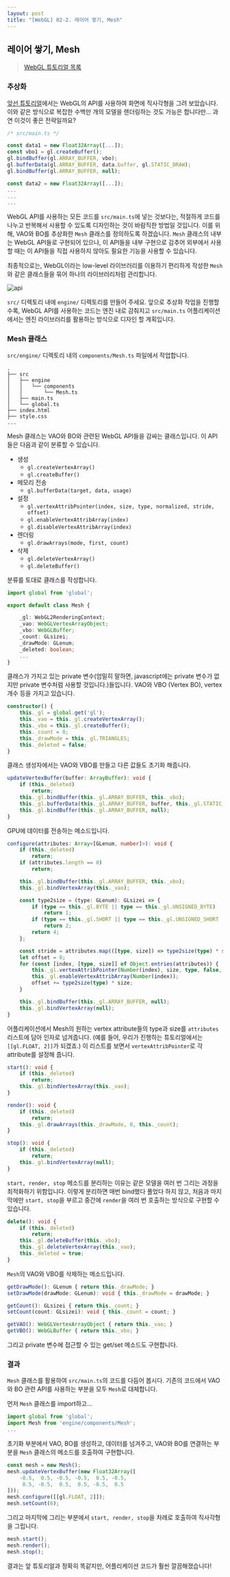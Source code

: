 ```yaml
---
layout: post
title: "[WebGL] 02-2. 레이어 쌓기, Mesh"
---
```

## 레이어 쌓기, Mesh

> [WebGL 튜토리얼 목록]({{site.url}}/webgl-tutorials)

### 추상화

[앞선 튜토리얼]({{site.url}}/2019/04/20/webgl-vao)에서는 WebGL의 API를 사용하여 화면에 직사각형을 그려 보았습니다. 이와 같은 방식으로 복잡한 수백만 개의 모델을 렌더링하는 것도 가능은 합니다만... 과연 이것이 좋은 전략일까요?

```typescript
/* src/main.ts */

const data1 = new Float32Array([...]);
const vbo1 = gl.createBuffer();
gl.bindBuffer(gl.ARRAY_BUFFER, vbo);
gl.bufferData(gl.ARRAY_BUFFER, data.buffer, gl.STATIC_DRAW);
gl.bindBuffer(gl.ARRAY_BUFFER, null);

const data2 = new Float32Array([...]);
...
...
...
```

WebGL API를 사용하는 모든 코드를 `src/main.ts`에 넣는 것보다는, 적절하게 코드를 나누고 반복해서 사용할 수 있도록 디자인하는 것이 바람직한 방법일 것입니다. 이를 위해, VAO와 BO를 추상화한 `Mesh` 클래스를 정의하도록 하겠습니다. `Mesh` 클래스의 내부는 WebGL API들로 구현되어 있으나, 이 API들을 내부 구현으로 감추어 외부에서 사용할 때는 이 API들을 직접 사용하지 않아도 필요한 기능을 사용할 수 있습니다.

최종적으로는, WebGL이라는 low-level 라이브러리를 이용하기 편리하게 작성한 `Mesh`와 같은 클래스들을 묶어 하나의 라이브러리처럼 관리합니다.

![api]({{site.url}}/images/02-mesh-api.png)

`src/` 디렉토리 내에 `engine/` 디렉토리를 만들어 주세요. 앞으로 추상화 작업을 진행할수록, WebGL API를 사용하는 코드는 엔진 내로 감춰지고 `src/main.ts` 어플리케이션에서는 엔진 라이브러리를 활용하는 방식으로 디자인 할 계획입니다.

### Mesh 클래스

`src/engine/` 디렉토리 내의 `components/Mesh.ts` 파일에서 작업합니다.

```
.
├── src
│   ├── engine
│   │   └── components
│   │       └── Mesh.ts
│   ├── main.ts
│   └── global.ts
├── index.html
├── style.css
...
```

Mesh 클래스는 VAO와 BO와 관련된 WebGL API들을 감싸는 클래스입니다. 이 API들은 다음과 같이 분류할 수 있습니다.

- 생성
    - `gl.createVertexArray()`
    - `gl.createBuffer()`
- 메모리 전송
    - `gl.bufferData(target, data, usage)`
- 설정
    - `gl.vertexAttribPointer(index, size, type, normalized, stride, offset)`
    - `gl.enableVertexAttribArray(index)`
    - `gl.disableVertexAttribArray(index)`
- 렌더링
    - `gl.drawArrays(mode, first, count)`
- 삭제
    - `gl.deleteVertexArray()`
    - `gl.deleteBuffer()`

분류를 토대로 클래스를 작성합니다. 

```typescript
import global from 'global';

export default class Mesh {

    _gl: WebGL2RenderingContext;
    _vao: WebGLVertexArrayObject;
    _vbo: WebGLBuffer;
    _count: GLsizei;
    _drawMode: GLenum;
    _deleted: boolean;
    ...
}
```
클래스가 가지고 있는 private 변수(엄밀히 말하면, javascript에는 private 변수가 없지만 private 변수처럼 사용할 것입니다.)들입니다. VAO와 VBO (Vertex BO), vertex 개수 등을 가지고 있습니다.
```typescript
constructor() {
    this._gl = global.get('gl');
    this._vao = this._gl.createVertexArray();
    this._vbo = this._gl.createBuffer();
    this._count = 0;
    this._drawMode = this._gl.TRIANGLES;
    this._deleted = false;
}
```
클래스 생성자에서는 VAO와 VBO를 만들고 다른 값들도 초기화 해줍니다.
```typescript
updateVertexBuffer(buffer: ArrayBuffer): void {
    if (this._deleted)
        return;
    this._gl.bindBuffer(this._gl.ARRAY_BUFFER, this._vbo);
    this._gl.bufferData(this._gl.ARRAY_BUFFER, buffer, this._gl.STATIC_DRAW);
    this._gl.bindBuffer(this._gl.ARRAY_BUFFER, null);
}
```
GPU에 데이터를 전송하는 메소드입니다.
```typescript
configure(attributes: Array<[GLenum, number]>): void {
    if (this._deleted)
        return;
    if (attributes.length == 0)
        return;

    this._gl.bindBuffer(this._gl.ARRAY_BUFFER, this._vbo);
    this._gl.bindVertexArray(this._vao);

    const type2size = (type: GLenum): GLsizei => {
        if (type == this._gl.BYTE || type == this._gl.UNSIGNED_BYTE)
            return 1;
        if (type == this._gl.SHORT || type == this._gl.UNSIGNED_SHORT || type == this._gl.HALF_FLOAT)
            return 2;
        return 4;
    };

    const stride = attributes.map(([type, size]) => type2size(type) * size).reduce((s, x) => s + x);
    let offset = 0;
    for (const [index, [type, size]] of Object.entries(attributes)) {
        this._gl.vertexAttribPointer(Number(index), size, type, false, stride, offset);
        this._gl.enableVertexAttribArray(Number(index));
        offset += type2size(type) * size;
    }

    this._gl.bindBuffer(this._gl.ARRAY_BUFFER, null);
    this._gl.bindVertexArray(null);
}
```
어플리케이션에서 Mesh의 원하는 vertex attribute들의 type과 size를 `attributes` 리스트에 담아 인자로 넘겨줍니다. (예를 들어, 우리가 진행하는 튜토리얼에서는 `[[gl.FLOAT, 2]]`가 되겠죠.) 이 리스트를 보면서 `vertexAttribPointer`로 각 attribute를 설정해 줍니다.
```typescript
start(): void {
    if (this._deleted)
        return;
    this._gl.bindVertexArray(this._vao);
}

render(): void {
    if (this._deleted)
        return;
    this._gl.drawArrays(this._drawMode, 0, this._count);
}

stop(): void {
    if (this._deleted)
        return;
    this._gl.bindVertexArray(null);
}
```
`start, render, stop` 메소드를 분리하는 이유는 같은 모델을 여러 번 그리는 과정을 최적화하기 위함입니다. 이렇게 분리하면 매번 bind했다 풀었다 하지 않고, 처음과 마지막에만 `start, stop`을 부르고 중간에 `render`을 여러 번 호출하는 방식으로 구현할 수 있습니다.
```typescript
delete(): void {
    if (this._deleted)
        return;
    this._gl.deleteBuffer(this._vbo);
    this._gl.deleteVertexArray(this._vao);
    this._deleted = true;
}
```
`Mesh`의 VAO와 VBO를 삭제하는 메소드입니다.
```typescript
getDrawMode(): GLenum { return this._drawMode; }
setDrawMode(drawMode: GLenum): void { this._drawMode = drawMode; }

getCount(): GLsizei { return this._count; }
setCount(count: GLsizei): void { this._count = count; }

getVAO(): WebGLVertexArrayObject { return this._vao; }
getVBO(): WebGLBuffer { return this._vbo; }
```
그리고 private 변수에 접근할 수 있는 get/set 메소드도 구현합니다.

### 결과

`Mesh` 클래스를 활용하여 `src/main.ts`의 코드를 다듬어 봅시다. 기존의 코드에서 VAO와 BO 관련 API를 사용하는 부분을 모두 `Mesh`로 대체합니다.

먼저 `Mesh` 클래스를 import하고...
```typescript
import global from 'global';
import Mesh from 'engine/components/Mesh';
...
```

초기화 부분에서 VAO, BO를 생성하고, 데이터를 넘겨주고, VAO와 BO를 연결하는 부분을 `Mesh` 클래스의 메소드를 호출하여 구현합니다.
```typescript
const mesh = new Mesh();
mesh.updateVertexBuffer(new Float32Array([
    -0.5,  0.5, -0.5, -0.5,  0.5, -0.5,
     0.5, -0.5,  0.5,  0.5, -0.5,  0.5
]));
mesh.configure([[gl.FLOAT, 2]]);
mesh.setCount(6);
```

그리고 마지막에 그리는 부분에서 `start, render, stop`을 차례로 호출하여 직사각형을 그립니다.
```typescript
mesh.start();
mesh.render();
mesh.stop();
```

결과는 앞 튜토리얼과 정확히 똑같지만, 어플리케이션 코드가 훨씬 깔끔해졌습니다!